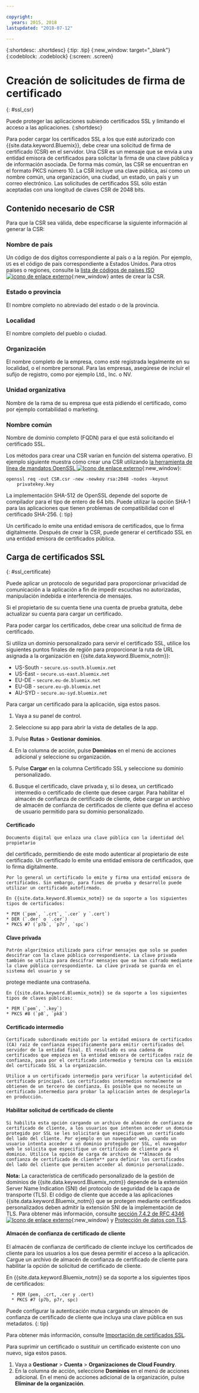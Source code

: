 ```yaml
---

copyright:
  years: 2015, 2018
lastupdated: "2018-07-12"

---
```


{:shortdesc: .shortdesc}
{:tip: .tip}
{:new_window: target="_blank"}
{:codeblock: .codeblock}
{:screen: .screen}

# Creación de solicitudes de firma de certificado
{: #ssl_csr}

Puede proteger las aplicaciones subiendo certificados SSL y limitando el acceso a las aplicaciones.
{:shortdesc}

Para poder cargar los certificados SSL a los que esté autorizado con {{site.data.keyword.Bluemix}}, debe crear una solicitud de firma de certificado (CSR) en el servidor. Una CSR es un mensaje que se envía a una entidad emisora de certificados para solicitar la firma de una clave pública
y de información asociada. De forma más común, las CSR se encuentran en el formato PKCS número 10. La CSR incluye una clave pública, así como un nombre común, una organización, una ciudad, un estado, un país y un correo electrónico. Las solicitudes de certificados SSL
sólo están aceptadas con una longitud de claves CSR de 2048 bits.

## Contenido necesario de CSR

Para que la CSR sea válida, debe especificarse la siguiente información al generar la CSR:

### Nombre de país

  Un código de dos dígitos correspondiente al país o a la región. Por ejemplo, `US` es el código de país correspondiente a Estados Unidos. Para otros países o regiones, consulte la [lista de códigos de países ISO ![icono de enlace externo](../icons/launch-glyph.svg "icono de enlace externo")](https://www.iso.org/obp/ui/#search){:new_window} antes de crear la CSR.

### Estado o provincia

  El nombre completo no abreviado del estado o de la provincia.

### Localidad

  El nombre completo del pueblo o ciudad.

### Organización

  El nombre completo de la empresa, como esté registrada legalmente en su localidad, o el nombre personal. Para las empresas, asegúrese de incluir el sufijo de registro, como por ejemplo Ltd., Inc. o NV.

### Unidad organizativa

  Nombre de la rama de su empresa que está pidiendo el certificado, como por ejemplo contabilidad o
marketing.

### Nombre común

  Nombre de dominio completo (FQDN) para el que está solicitando el certificado SSL.

Los métodos para crear una CSR varían en función del sistema operativo. El ejemplo siguiente
muestra cómo crear una CSR utilizando [la herramienta de línea de mandatos OpenSSL ![Icono de enlace externo](../icons/launch-glyph.svg "Icono de enlace externo")](http://www.openssl.org/){:new_window}:

```
openssl req -out CSR.csr -new -newkey rsa:2048 -nodes -keyout
    privatekey.key
```

La implementación SHA-512 de OpenSSL depende del soporte de compilador para el tipo de entero de 64 bits. Puede utilizar la opción SHA-1 para las aplicaciones que tienen problemas de compatibilidad con el certificado SHA-256.
{: tip}

Un certificado lo emite una entidad emisora de certificados, que lo firma digitalmente. Después de crear la CSR, puede generar el certificado SSL en una entidad emisora de certificados pública.

## Carga de certificados SSL
{: #ssl_certificate}

Puede aplicar un protocolo de seguridad para proporcionar privacidad de comunicación a la aplicación a fin de impedir escuchas no autorizadas, manipulación indebida e interferencia de mensajes.

Si el propietario de su cuenta tiene una cuenta de prueba gratuita, debe actualizar su cuenta para cargar un certificado.

Para poder cargar los certificados, debe crear una
solicitud de firma de certificado.

Si utiliza un dominio personalizado para servir el certificado SSL, utilice los siguientes puntos finales de región para proporcionar la ruta de URL asignada a la organización en {{site.data.keyword.Bluemix_notm}}:

* US-South - `secure.us-south.bluemix.net`
* US-East - `secure.us-east.bluemix.net`
* EU-DE - `secure.eu-de.bluemix.net`
* EU-GB - `secure.eu-gb.bluemix.net`
* AU-SYD - `secure.au-syd.bluemix.net`

Para cargar un certificado para la aplicación, siga estos pasos.

1. Vaya a su panel de control.

2. Seleccione su app para abrir la vista de detalles de la app.

3. Pulse **Rutas** > **Gestionar dominios**.

4. En la columna de acción, pulse **Dominios** en el menú de acciones adicional y seleccione su organización.

5. Pulse **Cargar** en la columna Certificado SSL y seleccione su dominio personalizado.

6. Busque el certificado, clave privada y, si lo desea, un certificado intermedio o certificado de cliente que desee cargar. Para habilitar el almacén de confianza de certificado de cliente, debe cargar un archivo de almacén de confianza de certificados de cliente que defina el acceso de usuario permitido para su dominio personalizado.

  #### Certificado

    Documento digital que enlaza una clave pública con la identidad del propietario
del certificado, permitiendo de este modo autenticar al propietario de este certificado. Un certificado lo emite una entidad emisora de certificados, que lo firma digitalmente.

    Por lo general un certificado lo emite y firma una entidad emisora de certificados. Sin embargo, para fines de prueba y desarrollo puede utilizar un certificado autofirmado.

    En {{site.data.keyword.Bluemix_notm}} se da soporte a los siguientes tipos de certificados:

	* PEM (`pem`, `.crt`, `.cer` y `.cert`)
	* DER (`.der` o `.cer`)
	* PKCS #7 (`p7b`, `p7r`, `spc`)

  #### Clave privada

    Patrón algorítmico utilizado para cifrar mensajes que solo se pueden descifrar con la clave pública correspondiente. La clave privada también se utiliza para descifrar mensajes que se han cifrado mediante la clave pública correspondiente. La clave privada se guarda en el sistema del usuario y se
protege mediante una contraseña.

    En {{site.data.keyword.Bluemix_notm}} se da soporte a los siguientes tipos de claves públicas:

    * PEM (`pem`, `.key`)
    * PKCS #8 (`p8`, `pk8`)

  #### Certificado intermedio

    Certificado subordinado emitido por la entidad emisora de certificados (CA) raíz de confianza específicamente para emitir certificados del servidor de la entidad final. El resultado es una cadena de certificados que empieza en la entidad emisora de certificados raíz de confianza, pasa por el certificado intermedio y termina con la emisión del certificado SSL a la organización.

    Utilice a un certificado intermedio para verificar la autenticidad del certificado principal. Los certificados intermedios normalmente se obtienen de un tercero de confianza. Es posible que no necesite un certificado intermedio para probar la aplicación antes de desplegarla en producción.

  #### Habilitar solicitud de certificado de cliente

    Si habilita esta opción cargando un archivo de almacén de confianza de certificado de cliente, a los usuarios que intenten acceder un dominio protegido por SSL se les solicitará que especifiquen un certificado del lado del cliente. Por ejemplo en un navegador web, cuando un usuario intenta acceder a un dominio protegido por SSL, el navegador web le solicita que especifique un certificado de cliente para el dominio. Utilice la opción de carga de archivo de **Almacén de confianza de certificado de cliente** para definir los certificados del lado del cliente que permiten acceder al dominio personalizado.

  **Nota:** La característica de certificado personalizado de la gestión de dominios de {{site.data.keyword.Bluemix_notm}} depende de la extensión Server Name Indication (SNI) del protocolo de seguridad de la capa de transporte (TLS). El código de cliente que accede a las aplicaciones {{site.data.keyword.Bluemix_notm}} que se protegen mediante certificados personalizados deben admitir la extensión SNI de la implementación de TLS. Para obtener más información, consulte [sección 7.4.2 de RFC 4346 ![Icono de enlace externo](../icons/launch-glyph.svg "Icono de enlace externo")](http://tools.ietf.org/html/rfc4346#section-7.4.2){:new_window} y [Protección de datos con TLS](/docs/get-support/appsectls.html).

  #### Almacén de confianza de certificado de cliente

  El almacén de confianza de certificado de cliente incluye los certificados de cliente para los usuarios a los que desea permitir el acceso a la aplicación. Cargue un archivo de almacén de confianza de certificado de cliente para habilitar la opción de solicitud de certificado de cliente.

   En {{site.data.keyword.Bluemix_notm}} se da soporte a los siguientes tipos de certificados:

      * PEM (pem, .crt, .cer y .cert)
      * PKCS #7 (p7b, p7r, spc)

  Puede configurar la autenticación mutua cargando un almacén de confianza de certificado de cliente que incluya una clave pública en sus metadatos.
  {: tip}

Para obtener más información, consulte [Importación de certificados SSL](/docs/infrastructure/ssl-certificates/import-ssl-certificate.html#import-an-ssl-certificate).

Para suprimir un certificado o sustituir un certificado existente con uno nuevo, siga estos pasos.

1. Vaya a **Gestionar** > **Cuenta** > **Organizaciones de Cloud Foundry**.
2. En la columna de acción, seleccione **Dominios** en el menú de acciones adicional. En el menú de acciones adicional de la organización, pulse **Eliminar de la organización**.
